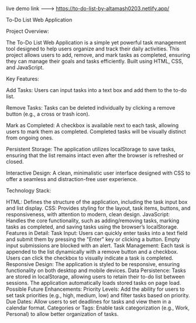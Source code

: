 live demo link ---> https://to-do-list-by-altamash0203.netlify.app/

To-Do List Web Application

Project Overview:

The To-Do List Web Application is a simple yet powerful task management tool designed to help users organize and track their daily activities. This project allows users to add, remove, and mark tasks as completed, ensuring they can manage their goals and tasks efficiently. Built using HTML, CSS, and JavaScript.



Key Features:

Add Tasks: Users can input tasks into a text box and add them to the to-do list.


Remove Tasks: Tasks can be deleted individually by clicking a remove button (e.g., a cross or trash icon).


Mark as Completed: A checkbox is available next to each task, allowing users to mark them as completed. Completed tasks will be visually distinct from ongoing ones.


Persistent Storage: The application utilizes localStorage to save tasks, ensuring that the list remains intact even after the browser is refreshed or closed.


Interactive Design: A clean, minimalistic user interface designed with CSS to offer a seamless and distraction-free user experience.




Technology Stack:


HTML: Defines the structure of the application, including the task input box and list display.
CSS: Provides styling for the layout, task items, buttons, and responsiveness, with attention to modern, clean design.
JavaScript: Handles the core functionality, such as adding/removing tasks, marking tasks as completed, and saving tasks using the browser’s localStorage.
Features in Detail:
Task Input: Users can quickly enter tasks into a text field and submit them by pressing the "Enter" key or clicking a button. Empty input submissions are blocked with an alert.
Task Management: Each task is appended to the list dynamically with a remove button and a checkbox. Users can click the checkbox to visually indicate a task is completed.
Responsive Design: The application is styled to be responsive, ensuring functionality on both desktop and mobile devices.
Data Persistence: Tasks are stored in localStorage, allowing users to retain their to-do list between sessions. The application automatically loads stored tasks on page load.
Possible Future Enhancements:
Priority Levels: Add the ability for users to set task priorities (e.g., high, medium, low) and filter tasks based on priority.
Due Dates: Allow users to set deadlines for tasks and view them in a calendar format.
Categories or Tags: Enable task categorization (e.g., Work, Personal) to allow better organization of tasks.